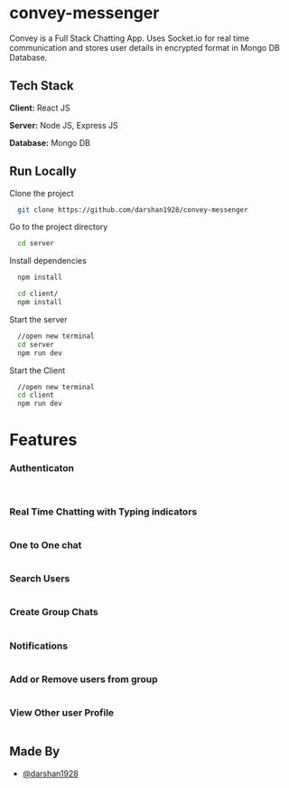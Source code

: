 # convey-messenger
Convey is a Full Stack Chatting App.
Uses Socket.io for real time communication and stores user details in encrypted format in Mongo DB Database.

## Tech Stack

**Client:** React JS

**Server:** Node JS, Express JS

**Database:** Mongo DB
  
## Run Locally

Clone the project

```bash
  git clone https://github.com/darshan1928/convey-messenger
```

Go to the project directory

```bash
  cd server
```

Install dependencies

```bash
  npm install
```

```bash
  cd client/
  npm install
```

Start the server

```bash
  //open new terminal
  cd server
  npm run dev
```
Start the Client

```bash
  //open new terminal
  cd client
  npm run dev
```

  
# Features

### Authenticaton
![]()
![]()
### Real Time Chatting with Typing indicators
![]()
### One to One chat
![]()
### Search Users
![]()
### Create Group Chats
![]()
### Notifications 
![]()
### Add or Remove users from group
![]()
### View Other user Profile
![]()
## Made By

- [@darshan1928](https://github.com/darshan1928)

  
